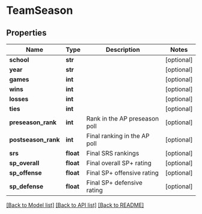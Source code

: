 # TeamSeason

## Properties
Name | Type | Description | Notes
------------ | ------------- | ------------- | -------------
**school** | **str** |  | [optional] 
**year** | **str** |  | [optional] 
**games** | **int** |  | [optional] 
**wins** | **int** |  | [optional] 
**losses** | **int** |  | [optional] 
**ties** | **int** |  | [optional] 
**preseason_rank** | **int** | Rank in the AP preseason poll | [optional] 
**postseason_rank** | **int** | Final ranking in the AP poll | [optional] 
**srs** | **float** | Final SRS rankings | [optional] 
**sp_overall** | **float** | Final overall SP+ rating | [optional] 
**sp_offense** | **float** | Final SP+ offensive rating | [optional] 
**sp_defense** | **float** | Final SP+ defensive rating | [optional] 

[[Back to Model list]](../README.md#documentation-for-models) [[Back to API list]](../README.md#documentation-for-api-endpoints) [[Back to README]](../README.md)


